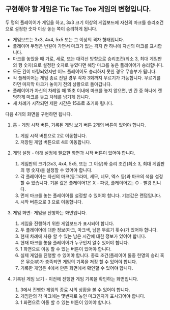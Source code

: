 ## 구현해야 할 게임은 Tic Tac Toe 게임의 변형입니다.

두 명의 플레이어가 게임을 하고, 3x3 크기 이상의 게임보드에 자신의 마크를 승리조건으로 설정한 숫자 이상 놓는 쪽이 승리하게 됩니다.

- 게임보드는 3x3, 4x4, 5x5 또는 그 이상의 격자 형태입니다.
- 플레이어 두명은 번갈아 가면서 마크가 없는 격자 칸 하나에 자신의 마크를 표시합니다.
- 마크를 놓았을 때 가로, 세로, 또는 대각선 방향으로 승리조건(최소 3, 최대 게임판의 행 숫자)으로 설정한 숫자로 놓였다면 해당 마크를 놓은 플레이어가 승리합니다.
- 모든 칸이 마킹되었지만 어느 플레이어도 승리하지 못한 경우 무승부가 됩니다.
- 각 플레이어는 게임 종료 전일 경우 각자 3회까지 무르기가 가능합니다. 무르기를 하면 마지막 마크가 놓이기 전의 상황으로 돌아갑니다.
- 플레이어가 자신의 차례일 때 15초 이내에 마크를 놓지 않으면, 빈 칸 중 하나에 랜덤하게 마크를 놓고 차례를 넘기게 됩니다.
- 새 차례가 시작되면 제한 시간은 15초로 초기화 됩니다.

다음 4개의 화면을 구현하면 됩니다.

1. 홈 - 게임 시작 버튼, 기록된 게임 보기 버튼 2개의 버튼이 있어야 합니다.

   1. 게임 시작 버튼으로 2로 이동합니다.
   2. 저장된 게임 버튼으로 4로 이동합니다.

2. 게임 설정 - 아래 설정에 필요한 화면과 시작 버튼이 있어야 합니다.

   1. 게임판의 크기(3x3, 4x4, 5x5, 또는 그 이상)와 승리 조건(최소 3, 최대 게임판의 행 숫자)을 설정할 수 있어야 합니다.
   2. 각 플레이어는 자신의 마크(동그라미, 세모, 네모, 엑스 등)과 마크의 색을 설정 할 수 있습니다. 기본 값은 플레이어1은 X - 파랑, 플레이어2는 O - 빨강 입니다.
   3. 먼저 마크를 놓는 플레이어를 설정할 수 있어야 합니다. 기본값은 랜덤입니다.
   4. 시작 버튼으로 3 으로 이동합니다.

3. 게임 화면- 게임을 진행하는 화면입니다.

   1. 게임을 진행하기 위한 게임보드가 표시되야 합니다.
   2. 두 플레이어에 대한 정보(마크, 마크색, 남은 무르기 횟수)가 있어야 합니다.
   3. 현재 차례에 사용 할 수 있는 남은 시간에 대한 정보가 있어야 합니다.
   4. 현재 마크를 놓을 플레이어가 누구인지 알수 있어야 합니다.
   5. 1 화면으로 이동 할 수 있는 버튼이 있어야 합니다.
   6. 실제 게임을 진행할 수 있어야 합니다. 종료 조건(플레이어 둘중 한명의 승리 혹은 무승부)가 충족되면 게임의 기록을 저장 할 수 있어야 합니다.
   7. 기록한 게임은 4에서 만든 화면에서 확인할 수 있어야 합니다.

4. 기록된 게임 보기 - 이전에 진행한 게임 기록을 확인하는 화면입니다.

   1. 3에서 진행한 게임의 종료 시의 상황을 볼 수 있어야 합니다.
   2. 게임판의 각 마크에는 몇번째로 놓인 마크인지가 표시되어야 합니다.
   3. 1 화면으로 이동 할 수 있는 버튼이 있어야 합니다.
